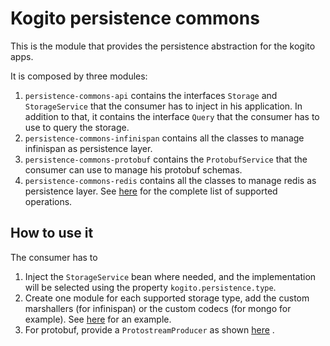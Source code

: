 # Kogito persistence commons

This is the module that provides the persistence abstraction for the kogito apps. 

It is composed by three modules: 

1) `persistence-commons-api` contains the interfaces `Storage` and `StorageService` that the consumer has to inject in his application. In addition to that, it contains the interface `Query` that the consumer has to use to query the storage. 
2) `persistence-commons-infinispan` contains all the classes to manage infinispan as persistence layer. 
3) `persistence-commons-protobuf` contains the `ProtobufService` that the consumer can use to manage his protobuf schemas. 
4) `persistence-commons-redis` contains all the classes to manage redis as persistence layer. See [here](./persistence-commons-redis/README.md) for the complete list of supported operations.

## How to use it

The consumer has to 

1) Inject the `StorageService` bean where needed, and the implementation will be selected using the property `kogito.persistence.type`. 
2) Create one module for each supported storage type, add the custom marshallers (for infinispan) or the custom codecs (for mongo for example). See [here](../data-index/data-index-storage/data-index-storage-infinispan/src/main/java/org/kie/kogito/index/infinispan/protostream/ProtostreamProducer.java)  for an example.
3) For protobuf, provide a `ProtostreamProducer` as shown [here](../data-index/data-index-storage/data-index-storage-protobuf/src/main/java/org/kie/kogito/index/protobuf/ProtostreamProducer.java) .